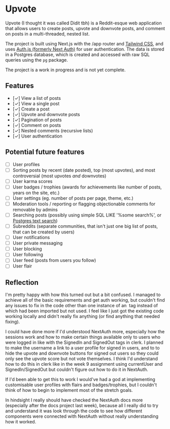 # Upvote

Upvote (I thought it was called Didit tbh) is a Reddit-esque web application that allows users to create posts, upvote and downvote posts, and comment on posts in a multi-threaded, nested list.

The project is built using Next.js with the /app router and [Tailwind CSS](https://tailwindcss.com/), and uses [Auth.js (formerly Next Auth)](https://authjs.dev/) for user authentication. The data is stored in a Postgres database, which is created and accessed with raw SQL queries using the `pg` package.

The project is a work in progress and is not yet complete.

## Features

- [✓] View a list of posts
- [✓] View a single post
- [✓] Create a post
- [✓] Upvote and downvote posts
- [✓] Pagination of posts
- [✓] Comment on posts
- [✓] Nested comments (recursive lists)
- [✓] User authentication

## Potential future features

- [ ] User profiles
- [ ] Sorting posts by recent (date posted), top (most upvotes), and most controversial (most upvotes _and_ downvotes)
- [ ] User karma scores
- [ ] User badges / trophies (awards for achievements like number of posts, years on the site, etc.)
- [ ] User settings (eg. number of posts per page, theme, etc.)
- [ ] Moderation tools / reporting or flagging objectionable comments for removable by admins
- [ ] Searching posts (possibly using simple SQL LIKE '%some search%', or [Postgres text search](https://www.crunchydata.com/blog/postgres-full-text-search-a-search-engine-in-a-database))
- [ ] Subreddits (separate communities, that isn't just one big list of posts, that can be created by users)
- [ ] User notifications
- [ ] User private messaging
- [ ] User blocking
- [ ] User following
- [ ] User feed (posts from users you follow)
- [ ] User flair

## Reflection

I'm pretty happy with how this turned out but a bit confused. I managed to achieve all of the basic requirements and get auth working, but couldn't find any issues to fix in the code other than one instance of an <img> tag instead of <Image> which had been imported but not used. I feel like I just got the existing code working locally and didn't really fix anything (or find anything that needed fixing).

I could have done more if I'd understood NextAuth more, especially how the sessions work and how to make certain things available only to users who were logged in like with the SignedIn and SignedOut tags in clerk. I planned to make the username a link to a user profile for signed in users, and to to hide the upvote and downvote buttons for signed out users so they could only see the upvote score but not vote themselves. I think I'd understand how to do this in clerk like in the week 9 assignment using currentUser and SignedIn/SignedOut but couldn't figure out how to do it in NextAuth.

If I'd been able to get this to work I would've had a god at implementing customisable user profiles with flairs and badges/trophies, but I couldn't think of how to begin to implement most of the stretch goals.

In hindsight I really should have checked the NextAuth docs more (especially after the docs project last week), because all I really did to try and understand it was look through the code to see how different components were connected with NextAuth without really understanding how it worked.
